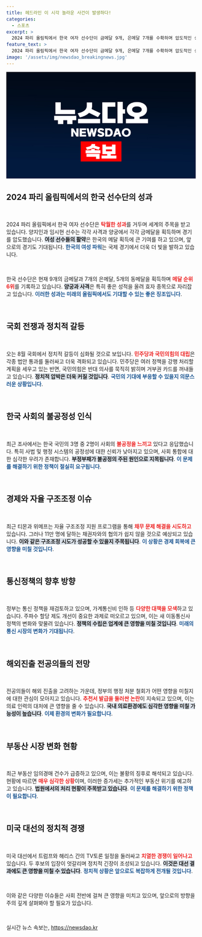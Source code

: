 ```yaml
---
title: 헤드라인 이 시각 놀라운 사건이 발생하다!
categories:
  - 스포츠
excerpt: >
  2024 파리 올림픽에서 한국 여자 선수단이 금메달 9개, 은메달 7개를 수확하며 압도적인 성과를 거두고 있다. 양궁과 사격에서의 쾌거로 대한민국의 여성 파워가 빛나고 있다. 지금, 함께 응원하자!
feature_text: >
  2024 파리 올림픽에서 한국 여자 선수단이 금메달 9개, 은메달 7개를 수확하며 압도적인 성과를 거두고 있다. 양궁과 사격에서의 쾌거로 대한민국의 여성 파워가 빛나고 있다. 지금, 함께 응원하자!
image: '/assets/img/newsdao_breakingnews.jpg'
---
```


<p><img src="/assets/img/newsdao_breakingnews.jpg" alt="firstkoreanews 속보" /></p>

<h2 data-ke-size="size26">2024 파리 올림픽에서의 한국 선수단의 성과</h2>

<p data-ke-size="size16">&nbsp;</p>

<p>2024 파리 올림픽에서 한국 여자 선수단은 <b><span style="color: #ee2323;">탁월한 성과</span></b>를 거두며 세계의 주목을 받고 있습니다. 양지인과 임시현 선수는 각각 사격과 양궁에서 각각 금메달을 획득하며 경기를 압도했습니다. <b><span style="background-color: #21538527;">여성 선수들의 활약</span></b>은 한국의 메달 획득에 큰 기여를 하고 있으며, 앞으로의 경기도 기대됩니다. <b><span style="color: #1a5490;">한국의 여성 파워</span></b>는 국제 경기에서 더욱 더 빛을 발하고 있습니다.</p>

<p data-ke-size="size16">&nbsp;</p>

<p>한국 선수단은 현재 9개의 금메달과 7개의 은메달, 5개의 동메달을 획득하며 <b><span style="color: #ee2323;">메달 순위 6위</span></b>를 기록하고 있습니다. <b><span style="background-color: #21538527;">양궁과 사격</span></b>은 특히 좋은 성적을 올려 효자 종목으로 자리잡고 있습니다. <b><span style="color: #1a5490;">이러한 성과는 미래의 올림픽에서도 기대할 수 있는 좋은 징조입니다</span></b>.</p>

<p data-ke-size="size16">&nbsp;</p>

<h2 data-ke-size="size26">국회 전쟁과 정치적 갈등</h2>

<p data-ke-size="size16">&nbsp;</p>

<p>오는 8월 국회에서 정치적 갈등이 심화될 것으로 보입니다. <b><span style="color: #ee2323;">민주당과 국민의힘의 대립</span></b>은 각종 법안 통과를 둘러싸고 더욱 격화되고 있습니다. 민주당은 여러 정책을 강행 처리할 계획을 세우고 있는 반면, 국민의힘은 반대 의사를 묵직히 밝히며 거부권 카드를 꺼내들고 있습니다. <b><span style="background-color: #21538527;">정치적 압박은 더욱 커질 것입니다</span></b>. <b><span style="color: #1a5490;">국민의 기대에 부응할 수 있을지 의문스러운 상황입니다</span></b>.</p>

<p data-ke-size="size16">&nbsp;</p>

<h2 data-ke-size="size26">한국 사회의 불공정성 인식</h2>

<p data-ke-size="size16">&nbsp;</p>

<p>최근 조사에서는 한국 국민의 3명 중 2명이 사회의 <b><span style="color: #ee2323;">불공정을 느끼고</span></b> 있다고 응답했습니다. 특히 사법 및 행정 시스템의 공정성에 대한 신뢰가 낮아지고 있으며, 사회 통합에 대한 심각한 우려가 존재합니다. <b><span style="background-color: #21538527;">부정부패가 불공정의 주된 원인으로 지목됩니다</span></b>. <b><span style="color: #1a5490;">이 문제를 해결하기 위한 정책이 절실히 요구됩니다</span></b>.</p>

<p data-ke-size="size16">&nbsp;</p>

<h2 data-ke-size="size26">경제와 자율 구조조정 이슈</h2>

<p data-ke-size="size16">&nbsp;</p>

<p>최근 티몬과 위메프는 자율 구조조정 지원 프로그램을 통해 <b><span style="color: #ee2323;">채무 문제 해결을 시도하고</span></b> 있습니다. 그러나 11만 명에 달하는 채권자와의 협의가 쉽지 않을 것으로 예상되고 있습니다. <b><span style="background-color: #21538527;">이와 같은 구조조정 시도가 성공할 수 있을지 주목됩니다</span></b>. <b><span style="color: #1a5490;">이 상황은 경제 회복에 큰 영향을 미칠 것입니다</span></b>.</p>

<p data-ke-size="size16">&nbsp;</p>

<h2 data-ke-size="size26">통신정책의 향후 방향</h2>

<p data-ke-size="size16">&nbsp;</p>

<p>정부는 통신 정책을 재검토하고 있으며, 가계통신비 인하 등 <b><span style="color: #ee2323;">다양한 대책을 모색</span></b>하고 있습니다. 주파수 할당 제도 개선이 중요한 과제로 떠오르고 있으며, 이는 새 이동통신사 정책의 변화와 맞물려 있습니다. <b><span style="background-color: #21538527;">정책의 수립은 업계에 큰 영향을 미칠 것입니다</span></b>. <b><span style="color: #1a5490;">미래의 통신 시장의 변화가 기대됩니다</span></b>.</p>

<p data-ke-size="size16">&nbsp;</p>

<h2 data-ke-size="size26">해외진출 전공의들의 전망</h2>

<p data-ke-size="size16">&nbsp;</p>

<p>전공의들이 해외 진출을 고려하는 가운데, 정부의 행정 처분 철회가 어떤 영향을 미칠지에 대한 관심이 모아지고 있습니다. <b><span style="color: #ee2323;">추천서 발급을 둘러싼 논란</span></b>이 지속되고 있으며, 이는 의료 인력의 대처에 큰 영향을 줄 수 있습니다. <b><span style="background-color: #21538527;">국내 의료환경에도 심각한 영향을 미칠 가능성이 높습니다</span></b>. <b><span style="color: #1a5490;">이제 환경의 변화가 필요합니다</span></b>.</p>

<p data-ke-size="size16">&nbsp;</p>

<h2 data-ke-size="size26">부동산 시장 변화 현황</h2>

<p data-ke-size="size16">&nbsp;</p>

<p>최근 부동산 임의경매 건수가 급증하고 있으며, 이는 불황의 징후로 해석되고 있습니다. 현황에 따르면 <b><span style="color: #ee2323;">매우 심각한 상황</span></b>이며, 이러한 증가세는 추가적인 부동산 위기를 예고하고 있습니다. <b><span style="background-color: #21538527;">법원에서의 처리 현황이 주목받고 있습니다</span></b>. <b><span style="color: #1a5490;">이 문제를 해결하기 위한 정책이 필요합니다</span></b>.</p>

<p data-ke-size="size16">&nbsp;</p>

<h2 data-ke-size="size26">미국 대선의 정치적 경쟁</h2>

<p data-ke-size="size16">&nbsp;</p>

<p>미국 대선에서 트럼프와 해리스 간의 TV토론 일정을 둘러싸고 <b><span style="color: #ee2323;">치열한 경쟁이 일어나고</span></b> 있습니다. 두 후보의 입장이 엇갈리며 정치적 긴장이 조성되고 있습니다. <b><span style="background-color: #21538527;">이것은 대선 결과에도 큰 영향을 미칠 수 있습니다</span></b>. <b><span style="color: #1a5490;">정치적 상황은 앞으로도 복잡하게 전개될 것입니다</span></b>.</p>

<p data-ke-size="size16">&nbsp;</p>

<p>이와 같은 다양한 이슈들은 사회 전반에 걸쳐 큰 영향을 미치고 있으며, 앞으로의 방향을 주의 깊게 살펴봐야 할 필요가 있습니다. </p>

<p data-ke-size="size16">&nbsp;</p>
실시간 뉴스 속보는, <a href="https://newsdao.kr" rel="dofollow">https://newsdao.kr</a>


